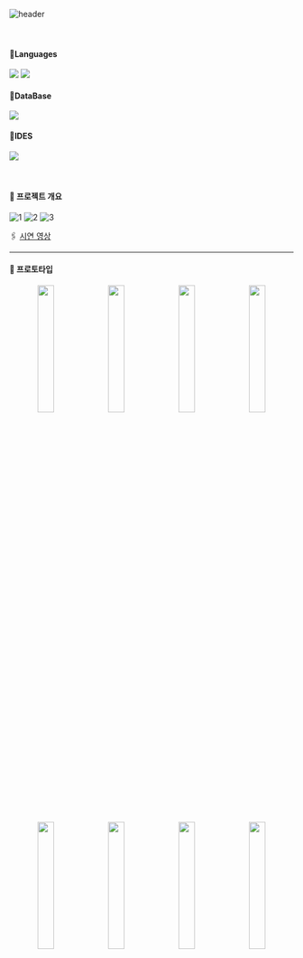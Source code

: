
![header](https://capsule-render.vercel.app/api?type=rounded&color=83B66D&height=200&section=header&text=For%20the%20precious%20woman%20&render&fontSize=70&fontColor=FFF0B1)
<br><br><br>

<h4>📕Languages</h4>
<div><img src="https://img.shields.io/badge/Java-ED8B00?style=for-the-badge&logo=openjdk&logoColor=white" /> <img src="https://img.shields.io/badge/XML-D14836?style=for-the-badge&logoColor=white" /></div>

<h4>📗DataBase</h4>
<div><img src="https://img.shields.io/badge/SQLite-00000F?style=for-the-badge&logo=SQLite&logoColor=white" /></div>

<h4>📘IDES</h4>
<div><img src="https://img.shields.io/badge/Android%20STUDIO-3DDC84?style=for-the-badge&logo=android&logoColor=white" />
</div>
<br><br>

<h4>📌 프로젝트 개요</h4>

![1](https://github.com/ChoGyuLi/For_the_precious_woman/assets/96984575/8fa7dd5d-609a-4ad4-bf62-7620a2fd4440)
![2](https://github.com/ChoGyuLi/For_the_precious_woman/assets/96984575/5f569da8-c07f-40d0-aeaf-69f2b5da2d0d)
![3](https://github.com/ChoGyuLi/For_the_precious_woman/assets/96984575/0b7d6612-d408-4c17-9b18-ad4261587dcf)

🖇️ [시연 영상](https://drive.google.com/drive/folders/1sqSo9SA9yxUix4gg-EqPrXVbg7VvucO_?usp=sharing)
<br>
<hr>
<h4>📌 프로토타입</h4>
<p align="center">
  <img src="https://github.com/ChoGyuLi/For_the_precious_woman/assets/96984575/e95ca370-e2b8-4d0f-b695-df2b068a877b" align="center" width="24%">
  <img src="https://github.com/ChoGyuLi/For_the_precious_woman/assets/96984575/c668fa45-209e-4be0-a212-a8e165f118bd" align="center" width="24%">
  <img src="https://github.com/ChoGyuLi/For_the_precious_woman/assets/96984575/66af735a-5894-45d5-ab13-d6d33a64a5ec" align="center" width="24%">
  <img src="https://github.com/ChoGyuLi/For_the_precious_woman/assets/96984575/a17b8611-8fe3-4605-8085-c63a87247cfa" align="center" width="24%">
</p>
<p align="center">
  <img src="https://github.com/ChoGyuLi/For_the_precious_woman/assets/96984575/d408363b-09d1-4b8f-9da7-f5c80de6df44" align="center" width="24%">
  <img src="https://github.com/ChoGyuLi/For_the_precious_woman/assets/96984575/46ae2e54-132c-4b72-9936-6f25ad78b014" align="center" width="24%">
  <img src="https://github.com/ChoGyuLi/For_the_precious_woman/assets/96984575/3c33f522-23c3-4c5d-a938-e47128e79b58" align="center" width="24%">
  <img src="https://github.com/ChoGyuLi/For_the_precious_woman/assets/96984575/cc680b1c-5dc0-4d63-909a-2f5a885b9dda" align="center" width="24%">
</p>
